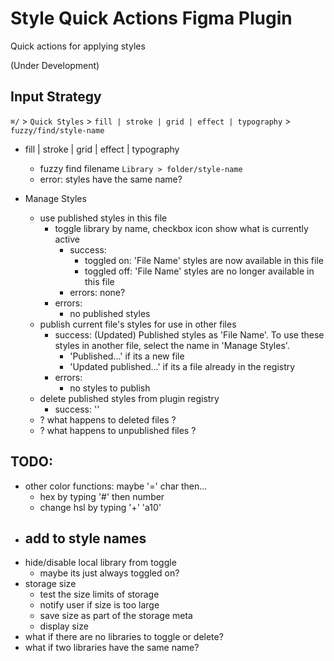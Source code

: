 # Style Quick Actions Figma Plugin
Quick actions for applying styles

(Under Development)

## Input Strategy
`⌘/` > `Quick Styles` > `fill | stroke | grid | effect | typography` > `fuzzy/find/style-name`
- fill | stroke | grid | effect | typography
  - fuzzy find filename `Library > folder/style-name`
  - error: styles have the same name?

- Manage Styles
  - use published styles in this file
    - toggle library by name, checkbox icon show what is currently active
      - success: 
        - toggled on: 'File Name' styles are now available in this file
        - toggled off: 'File Name' styles are no longer available in this file
      - errors: none?
    - errors:
      - no published styles
  - publish current file's styles for use in other files
    - success: (Updated) Published styles as 'File Name'. To use these styles in another file, select the name in 'Manage Styles'.
      - 'Published...' if its a new file
      - 'Updated published...' if its a file already in the registry
    - errors:
      - no styles to publish
  - delete published styles from plugin registry
    - success: ''
  - ? what happens to deleted files ?
  - ? what happens to unpublished files ?

## TODO:
- other color functions: maybe '=' char then...
  - hex by typing '#' then number
  - change hsl by typing '+' 'a10'
- add to style names
  - 
- hide/disable local library from toggle 
  - maybe its just always toggled on?
- storage size
  - test the size limits of storage
  - notify user if size is too large
  - save size as part of the storage meta
  - display size 
- what if there are no libraries to toggle or delete?
- what if two libraries have the same name?
